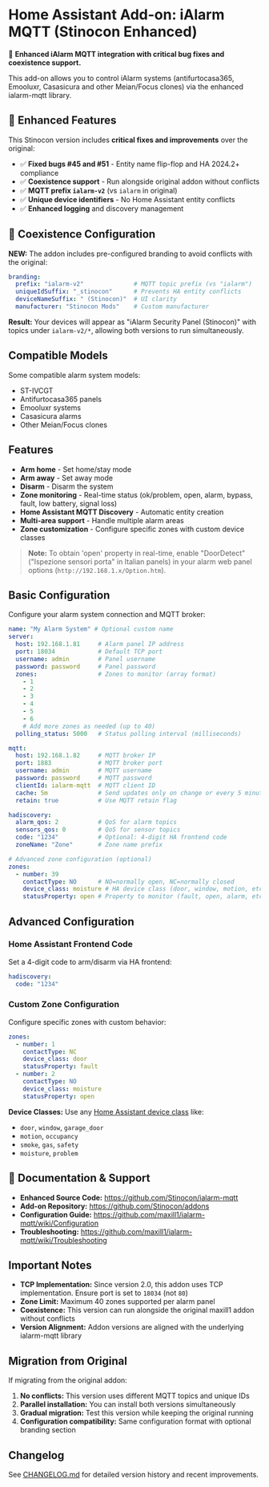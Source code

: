 # Home Assistant Add-on: iAlarm MQTT (Stinocon Enhanced)

🚀 **Enhanced iAlarm MQTT integration with critical bug fixes and coexistence support.**

This add-on allows you to control iAlarm systems (antifurtocasa365, Emooluxr, Casasicura and other Meian/Focus clones) via the enhanced ialarm-mqtt library.

## 🔧 Enhanced Features

This Stinocon version includes **critical fixes and improvements** over the original:

- ✅ **Fixed bugs #45 and #51** - Entity name flip-flop and HA 2024.2+ compliance
- ✅ **Coexistence support** - Run alongside original addon without conflicts  
- ✅ **MQTT prefix `ialarm-v2`** (vs `ialarm` in original)
- ✅ **Unique device identifiers** - No Home Assistant entity conflicts
- ✅ **Enhanced logging** and discovery management

## 🤝 Coexistence Configuration

**NEW:** The addon includes pre-configured branding to avoid conflicts with the original:

```yaml
branding:
  prefix: "ialarm-v2"              # MQTT topic prefix (vs "ialarm")
  uniqueIdSuffix: "_stinocon"      # Prevents HA entity conflicts  
  deviceNameSuffix: " (Stinocon)"  # UI clarity
  manufacturer: "Stinocon Mods"    # Custom manufacturer
```

**Result:** Your devices will appear as "iAlarm Security Panel (Stinocon)" with topics under `ialarm-v2/*`, allowing both versions to run simultaneously.

## Compatible Models

Some compatible alarm system models:
* ST-IVCGT
* Antifurtocasa365 panels
* Emooluxr systems
* Casasicura alarms
* Other Meian/Focus clones

## Features

* **Arm home** - Set home/stay mode
* **Arm away** - Set away mode  
* **Disarm** - Disarm the system
* **Zone monitoring** - Real-time status (ok/problem, open, alarm, bypass, fault, low battery, signal loss)
* **Home Assistant MQTT Discovery** - Automatic entity creation
* **Multi-area support** - Handle multiple alarm areas
* **Zone customization** - Configure specific zones with custom device classes

> **Note:** To obtain 'open' property in real-time, enable "DoorDetect" ("Ispezione sensori porta" in Italian panels) in your alarm web panel options (`http://192.168.1.x/Option.htm`).

## Basic Configuration

Configure your alarm system connection and MQTT broker:

```yaml
name: "My Alarm System" # Optional custom name
server:
  host: 192.168.1.81     # Alarm panel IP address
  port: 18034            # Default TCP port
  username: admin        # Panel username
  password: password     # Panel password
  zones:                 # Zones to monitor (array format)
    - 1
    - 2
    - 3
    - 4
    - 5
    - 6
    # Add more zones as needed (up to 40)
  polling_status: 5000   # Status polling interval (milliseconds)

mqtt:
  host: 192.168.1.82     # MQTT broker IP
  port: 1883             # MQTT broker port
  username: admin        # MQTT username
  password: password     # MQTT password
  clientId: ialarm-mqtt  # MQTT client ID
  cache: 5m              # Send updates only on change or every 5 minutes
  retain: true           # Use MQTT retain flag

hadiscovery:
  alarm_qos: 2           # QoS for alarm topics
  sensors_qos: 0         # QoS for sensor topics
  code: "1234"           # Optional: 4-digit HA frontend code
  zoneName: "Zone"       # Zone name prefix

# Advanced zone configuration (optional)
zones:
  - number: 39
    contactType: NO      # NO=normally open, NC=normally closed
    device_class: moisture # HA device class (door, window, motion, etc.)
    statusProperty: open # Property to monitor (fault, open, alarm, etc.)
```

## Advanced Configuration

### Home Assistant Frontend Code

Set a 4-digit code to arm/disarm via HA frontend:

```yaml
hadiscovery:
  code: "1234"
```

### Custom Zone Configuration

Configure specific zones with custom behavior:

```yaml
zones:
  - number: 1
    contactType: NC
    device_class: door
    statusProperty: fault
  - number: 2
    contactType: NO
    device_class: moisture
    statusProperty: open
```

**Device Classes:** Use any [Home Assistant device class](https://www.home-assistant.io/integrations/binary_sensor/#device-class) like:
- `door`, `window`, `garage_door`
- `motion`, `occupancy`
- `smoke`, `gas`, `safety`
- `moisture`, `problem`

## 🔗 Documentation & Support

- **Enhanced Source Code:** https://github.com/Stinocon/ialarm-mqtt
- **Add-on Repository:** https://github.com/Stinocon/addons
- **Configuration Guide:** https://github.com/maxill1/ialarm-mqtt/wiki/Configuration
- **Troubleshooting:** https://github.com/maxill1/ialarm-mqtt/wiki/Troubleshooting

## Important Notes

- **TCP Implementation:** Since version 2.0, this addon uses TCP implementation. Ensure port is set to `18034` (not `80`)
- **Zone Limit:** Maximum 40 zones supported per alarm panel
- **Coexistence:** This version can run alongside the original maxill1 addon without conflicts
- **Version Alignment:** Addon versions are aligned with the underlying ialarm-mqtt library

## Migration from Original

If migrating from the original addon:

1. **No conflicts:** This version uses different MQTT topics and unique IDs
2. **Parallel installation:** You can install both versions simultaneously
3. **Gradual migration:** Test this version while keeping the original running
4. **Configuration compatibility:** Same configuration format with optional branding section

## Changelog

See [CHANGELOG.md](CHANGELOG.md) for detailed version history and recent improvements.